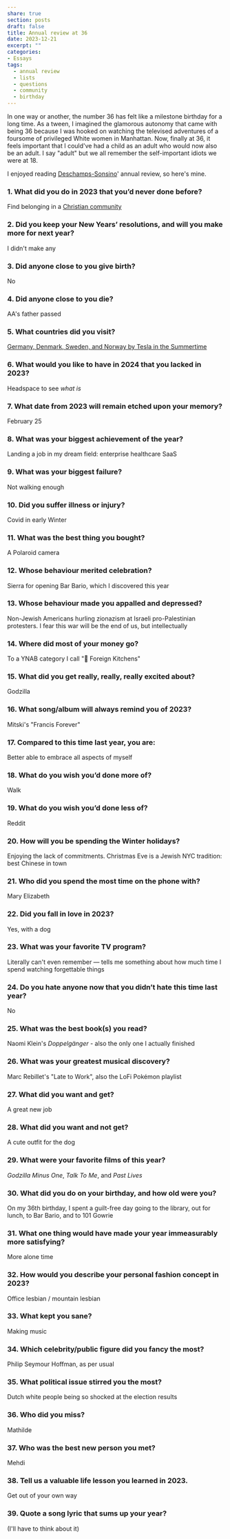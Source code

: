 ```yaml
---
share: true
section: posts
draft: false
title: Annual review at 36
date: 2023-12-21
excerpt: ""
categories:
- Essays
tags:
  - annual review
  - lists
  - questions
  - community
  - birthday
---
```



In one way or another, the number 36 has felt like a milestone birthday for a long time. As a tween, I imagined the glamorous autonomy that came with being 36 because I was hooked on watching the televised adventures of a foursome of privileged White women in Manhattan. Now, finally at 36, it feels important that I could've had a child as an adult who would now also be an adult. I say "adult" but we all remember the self-important idiots we were at 18. 

I enjoyed reading [Deschamps-Sonsino](https://www.designswarm.com/blog/2023/12/end-of-year-review-5/)' annual review, so here's mine.

### 1. What did you do in 2023 that you’d never done before?
Find belonging in a [Christian community](http://allsaintsamsterdam.church/)

### 2. Did you keep your New Years’ resolutions, and will you make more for next year?
I didn't make any

### 3. Did anyone close to you give birth?
No

### 4. Did anyone close to you die?
AA's father passed 

### 5. What countries did you visit?
[Germany, Denmark, Sweden, and Norway by Tesla in the Summertime](/2023/08/17/norway-et-al)

### 6. What would you like to have in 2024 that you lacked in 2023?
Headspace to see _what is_

### 7. What date from 2023 will remain etched upon your memory?
February 25

### 8. What was your biggest achievement of the year?
Landing a job in my dream field: enterprise healthcare SaaS

### 9. What was your biggest failure?
Not walking enough

### 10. Did you suffer illness or injury?
Covid in early Winter 

### 11. What was the best thing you bought?
A Polaroid camera

### 12. Whose behaviour merited celebration?
Sierra for opening Bar Bario, which I discovered this year

### 13. Whose behaviour made you appalled and depressed?
Non-Jewish Americans hurling zionazism at Israeli pro-Palestinian protesters. I fear this war will be the end of us, but intellectually

### 14. Where did most of your money go?
To a YNAB category I call "🍱 Foreign Kitchens"

### 15. What did you get really, really, really excited about?
Godzilla

### 16. What song/album will always remind you of 2023?
Mitski's "Francis Forever"

### 17. Compared to this time last year, you are:
Better able to embrace all aspects of myself

### 18. What do you wish you’d done more of?
Walk

### 19. What do you wish you’d done less of?
Reddit

### 20. How will you be spending the Winter holidays?
Enjoying the lack of commitments. Christmas Eve is a Jewish NYC tradition: best Chinese in town

### 21. Who did you spend the most time on the phone with?
Mary Elizabeth

### 22. Did you fall in love in 2023?
Yes, with a dog

### 23. What was your favorite TV program?
Literally can't even remember — tells me something about how much time I spend watching forgettable things

### 24. Do you hate anyone now that you didn’t hate this time last year?
No

### 25. What was the best book(s) you read?
Naomi Klein's _Doppelgänger_ - also the only one I actually finished

### 26. What was your greatest musical discovery?
Marc Rebillet's "Late to Work", also the LoFi Pokémon playlist

### 27. What did you want and get?
A great new job

### 28. What did you want and not get?
A cute outfit for the dog

### 29. What were your favorite films of this year?
_Godzilla Minus One_, _Talk To Me_, and _Past Lives_ 

### 30. What did you do on your birthday, and how old were you?
On my 36th birthday, I spent a guilt-free day going to the library, out for lunch, to Bar Bario, and to 101 Gowrie

### 31. What one thing would have made your year immeasurably more satisfying?
More alone time

### 32. How would you describe your personal fashion concept in 2023?
Office lesbian / mountain lesbian

### 33. What kept you sane?
Making music

### 34. Which celebrity/public figure did you fancy the most?
Philip Seymour Hoffman, as per usual

### 35. What political issue stirred you the most?
Dutch white people being so shocked at the election results

### 36. Who did you miss?
Mathilde

### 37. Who was the best new person you met?
Mehdi

### 38. Tell us a valuable life lesson you learned in 2023.
Get out of your own way

### 39. Quote a song lyric that sums up your year?
(I'll have to think about it)